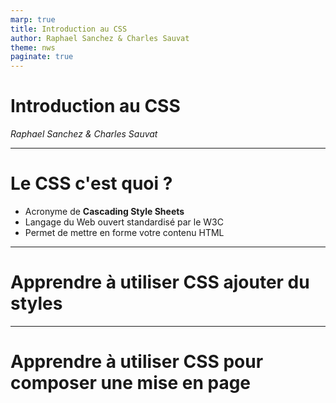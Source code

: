```yaml
---
marp: true
title: Introduction au CSS
author: Raphael Sanchez & Charles Sauvat
theme: nws
paginate: true
---
```


<!-- Slide 01 -->
<!-- _class: cover invert -->
<!-- _paginate: false -->

# Introduction au CSS

_Raphael Sanchez & Charles Sauvat_

---

<!-- header: Introduction au CSS -->
<!-- Slide 02 -->

# Le CSS c'est quoi ?

- Acronyme de **Cascading Style Sheets**
- Langage du Web ouvert standardisé par le W3C
- Permet de mettre en forme votre contenu HTML

---

<!-- _class: chapter  -->

# Apprendre à utiliser CSS ajouter du styles

---

<!-- _class: chapter  -->

# Apprendre à utiliser CSS pour composer une mise en page
